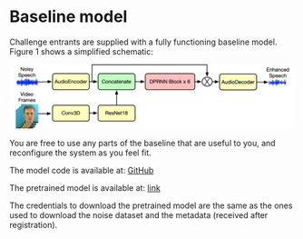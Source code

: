 # Baseline model

Challenge entrants are supplied with a fully functioning baseline model. Figure 1 shows a simplified schematic:

![Alt text](AVSEC2.png)


You are free to use any parts of the baseline that are useful to you, and reconfigure the system as you feel fit.

The model code is available at: [GitHub](https://github.com/cogmhear/avse_challenge/tree/main/baseline/avse2)

The pretrained model is available at: [link](https://data.cstr.ed.ac.uk/cogmhear/protected/avsec2_ckpt.zip)

The credentials to download the pretrained model are the same as the ones used to download the noise dataset and the metadata (received after registration).
